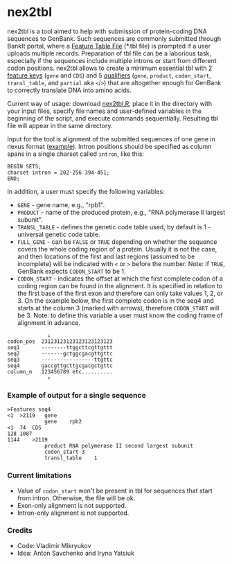 # nex2tbl
nex2tbl is a tool aimed to help with submission of protein-coding DNA sequences to GenBank. Such sequences are commonly submitted through BankIt portal, where a [Feature Table File](https://www.ncbi.nlm.nih.gov/WebSub/html/help/feature-table.html) (\*.tbl file) is prompted if a user uploads multiple records. Preparation of tbl file can be a laborious task, especially if the sequences include multiple introns or start from different codon positions. nex2tbl allows to create a minimum essential tbl with 2 [feature keys](https://www.insdc.org/submitting-standards/feature-table/#7.2) (`gene` and `CDS`) and 5 [qualifiers](http://www.insdc.org/documents/feature_table.html#7.3.1) (`gene`, `product`, `codon_start`, `transl_table`, and `partial` aka `<`/`>`) that are altogether enough for GenBank to correctly translate DNA into amino acids.

Current way of usage: download [nex2tbl.R](/nex2tbl.R), place it in the directory with your input files, specify file names and user-defined variables in the beginning of the script, and execute commands sequentially. Resulting tbl file will appear in the same directory.

Input for the tool is alignment of the submitted sequences of one gene in nexus format ([example](/test/exons-introns_CODON_START-1_TEF1_simple.nex)). Intron positions should be specified as column spans in a single charset called `intron`, like this:
```
BEGIN SETS;
charset intron = 202-256 394-451;
END;
```

In addition, a user must specify the following variables:
- `GENE` - gene name, e.g., "rpb1".
- `PRODUCT` - name of the produced protein, e.g., "RNA polymerase II largest subunit".
- `TRANSL_TABLE` - defines the genetic code table used, by default is 1 - universal genetic code table.
- `FULL_GENE` - can be `FALSE` or `TRUE` depending on whether the sequence covers the whole coding region of a protein. Usually it is not the case, and then locations of the first and last  regions (assumed to be incomplete) will be indicated with `<` or `>` before the number. Note: if `TRUE`, GenBank expects `CODON_START` to be 1. 
- `CODON_START` - indicates the offset at which the first complete codon of a coding region can be found in the alignment. It is specified in relation to the first base of the first exon and therefore can only take values 1, 2, or 3. On the example below, the first complete codon is in the seq4 and starts at the column 3 (marked with arrows), therefore `CODON_START` will be 3. Note: to define this variable a user must know the coding frame of alignment in advance.

```
             ↓
codon_pos  23123123123123123123123
seq1       --------ttggcttcgttgttt
seq2       -------gctggcgacgttgttc
seq3       -----------------ttgttc
seq4       gaccgttgcttgcgacgctgttc
column_n   123456789 etc..........
             ↑
```
### Example of output for a single sequence
```
>Features seq4
<1	>2119	gene
			gene	rpb2
<1	74	CDS
128	1087
1144	>2119
			product	RNA polymerase II second largest subunit
			codon_start	3
			transl_table	1
```
### Current limitations
- Value of `codon_start` won't be present in tbl for sequences that start from intron. Otherwise, the file will be ok.
- Exon-only alignment is not supported.
- Intron-only alignment is not supported.
### Credits
- Code: Vladimir Mikryukov
- Idea: Anton Savchenko and Iryna Yatsiuk
